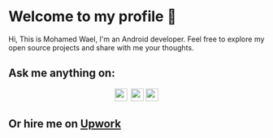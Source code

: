 # Welcome to my profile 👋

 Hi, This is Mohamed Wael, I'm an Android developer. Feel free to explore my open source projects and share with me your thoughts.

## Ask me anything on:
<p align="center">
 <a href="https://twitter.com/imohamedwael"><img src="https://img.shields.io/badge/iMohamedWael-%231DA1F2.svg?&style=for-the-badge&logo=twitter&logoColor=white" height=25></a> 
 <a href="https://www.linkedin.com/in/mohamedwael/"><img src="https://img.shields.io/badge/MohamedWael-%230077B5.svg?&style=for-the-badge&logo=linkedin&logoColor=white" height=25></a>
 <a href="https://t.me/mohamedwael"><img src="https://img.shields.io/badge/MohamedWael-%231DA1F2.svg?&style=for-the-badge&logo=telegram&logoColor=white" height=25></a>
</p>


## Or hire me on [Upwork](https://www.upwork.com/workwith/mowael)

<!--

[![Wael's GitHub stats](https://github-readme-stats.vercel.app/api?username=mohamedwael&count_private=true&show_icons=true)](https://github.com/mohamedwael)


[![Top Langs](https://github-readme-stats.vercel.app/api/top-langs/?username=mohamedwael&layout=compact)](https://github.com/mohamedwael)



**MohamedWael/MohamedWael** is a ✨ _special_ ✨ repository because its `README.md` (this file) appears on your GitHub profile.

Here are some ideas to get you started:

- 🔭 I’m currently working on ...
- 🌱 I’m currently learning ...
- 👯 I’m looking to collaborate on ...
- 🤔 I’m looking for help with ...
- 💬 Ask me about ...
- 📫 How to reach me: ...
- 😄 Pronouns: ...
- ⚡ Fun fact: ...
-->
